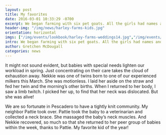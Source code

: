 ```yaml
---
layout: post
title: My favorites
date: 2016-03-01 10:33:29 -0700
excerpt: We began farming with six pet goats. All the girls had names and we loved them. As the farm grew, we didn’t name all the goats. The new generations were not pets, they were our milking herd. We got into the rhythm of life and death and rebirth. Every birthing season brings the thrill of new life, and it’s still a thrill, even though it is an exhausting two months of work.
header-img: "/img/news/harley-farms-kids.jpg"
orientation: horizontal
imgs: ["/img/events/lookbook/harley-farms-weddings14.jpg","/img/events/lookbook/harley-farms-weddings15.jpg"]
intro: We began farming with six pet goats. All the girls had names and we loved them. As the farm grew, we didn’t name all the goats. The new generations were not pets, they were our milking herd. We got into the rhythm of life and death and rebirth. Every birthing season brings the thrill of new life, and it’s still a thrill, even though it is an exhausting two months of work.
author: Gretchen McDougall
categories: news
---
```

It might not sound evident, but babies with special needs lighten our workload in spring. Just concentrating on their care takes the cloud of exhaustion away. Nekkie was one of twins born to one of our experienced milkers this March. She was motionless. I laid her aside on the straw and fed her twin and the morning’s other births. When I returned to her body, I saw a limb twitch. I picked her up, to find that her neck was dislocated. But she was alive!

We are so fortunate in Pescadero to have a tightly knit community. My neighbor Pattie took over. Pattie took the baby to a veterinarian and collected a neck brace. She massaged the baby’s neck muscles. And Nekkie recovered, so much so that she returned to her peer group of babies within the week, thanks to Pattie. My favorite kid of the year!
